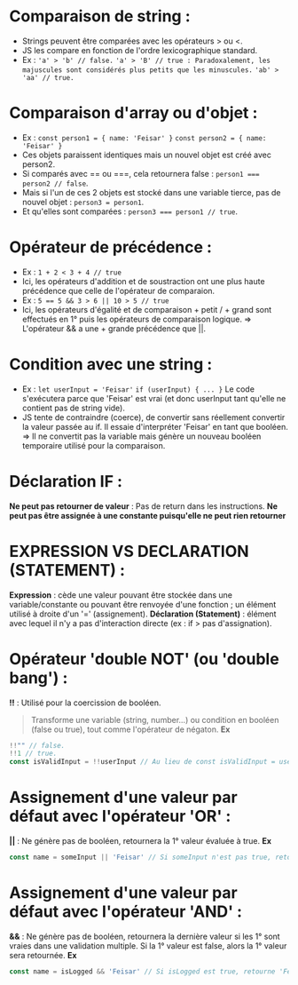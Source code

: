 # Comparaison de string :
- Strings peuvent être comparées avec les opérateurs > ou <.
- JS les compare en fonction de l'ordre lexicographique standard.
- Ex : `'a' > 'b' // false.`
`'a' > 'B' // true : Paradoxalement, les majuscules sont considérés plus petits que les minuscules.`
`'ab' > 'aa' // true.`

# Comparaison d'array ou d'objet :
- Ex :  `const person1 = { name: 'Feisar' }`
        `const person2 = { name: 'Feisar' }`
- Ces objets paraissent identiques mais un nouvel objet est créé avec person2.
- Si comparés avec == ou ===, cela retournera false : `person1 === person2 // false`.
- Mais si l'un de ces 2 objets est stocké dans une variable tierce, pas de nouvel objet : `person3 = person1`.
- Et qu'elles sont comparées : `person3 === person1 // true`.

# Opérateur de précédence :
- Ex : `1 + 2 < 3 + 4 // true`
- Ici, les opérateurs d'addition et de soustraction ont une plus haute précédence que celle de l'opérateur de comparaion.
- Ex : `5 == 5 && 3 > 6 || 10 > 5 // true`
- Ici, les opérateurs d'égalité et de comparaison + petit / + grand sont effectués en 1° puis les opérateurs de comparaison logique.
    => L'opérateur && a une + grande précédence que ||.

# Condition avec une string :
- Ex :  `let userInput = 'Feisar'`
        `if (userInput) { ... }` Le code s'exécutera parce que 'Feisar' est vrai (et donc userInput tant qu'elle ne contient pas de string vide).
- JS tente de contraindre (coerce), de convertir sans réellement convertir la valeur passée au if. Il essaie d'interpréter 'Feisar' en tant que booléen.
    => Il ne convertit pas la variable mais génère un nouveau booléen temporaire utilisé pour la comparaison.

# Déclaration IF :
**Ne peut pas retourner de valeur** : Pas de return dans les instructions.
**Ne peut pas être assignée à une constante puisqu'elle ne peut rien retourner**

# EXPRESSION VS DECLARATION (STATEMENT) :
**Expression** : cède une valeur pouvant être stockée dans une variable/constante ou pouvant être renvoyée d'une fonction ; un élément utilisé à droite d'un '=' (assignement).
**Déclaration (Statement)** : élément avec lequel il n'y a pas d'interaction directe (ex : if > pas d'assignation).

# Opérateur 'double NOT' (ou 'double bang') :
**!!** : Utilisé pour la coercission de booléen.
> Transforme une variable (string, number...) ou condition en booléen (false ou true), tout comme l'opérateur de négaton.
**Ex**
```javascript
!!"" // false.
!!1 // true.
const isValidInput = !!userInput // Au lieu de const isValidInput = userInput ? true : false.
```

# Assignement d'une valeur par défaut avec l'opérateur 'OR' :
**||** : Ne génère pas de booléen, retournera la 1° valeur évaluée à true.
**Ex**
```javascript
const name = someInput || 'Feisar' // Si someInput n'est pas true, retourne 'Feisar' par défaut.
```

# Assignement d'une valeur par défaut avec l'opérateur 'AND' :
**&&** : Ne génère pas de booléen, retournera la dernière valeur si les 1° sont vraies dans une validation multiple. Si la 1° valeur est false, alors la 1° valeur sera retournée.
**Ex**
```javascript
const name = isLogged && 'Feisar' // Si isLogged est true, retourne 'Feisar'. Sinon retourne isLogged.
```
